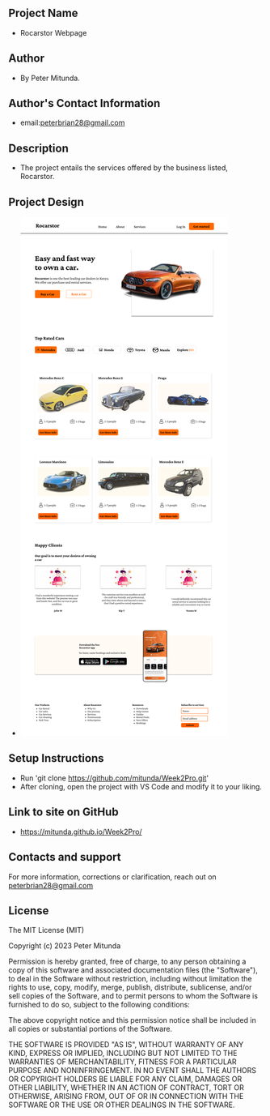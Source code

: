 ## Project Name
- Rocarstor Webpage
## Author
- By Peter Mitunda.
## Author's Contact Information
- email:peterbrian28@gmail.com
## Description
- The project entails the services offered by the business listed, Rocarstor.
## Project Design
- ![](/photos/design.png)
## Setup Instructions
- Run 'git clone https://github.com/mitunda/Week2Pro.git'
- After cloning, open the project with VS Code and modify it to your liking.
## Link to site on GitHub 
- https://mitunda.github.io/Week2Pro/
## Contacts and support
For more information, corrections or clarification, reach out on peterbrian28@gmail.com
## License
The MIT License (MIT)

Copyright (c) 2023 Peter Mitunda

Permission is hereby granted, free of charge, to any person obtaining a copy of this software and associated documentation files (the "Software"), to deal in the Software without restriction, including without limitation the rights to use, copy, modify, merge, publish, distribute, sublicense, and/or sell copies of the Software, and to permit persons to whom the Software is furnished to do so, subject to the following conditions:

The above copyright notice and this permission notice shall be included in all copies or substantial portions of the Software.

THE SOFTWARE IS PROVIDED "AS IS", WITHOUT WARRANTY OF ANY KIND, EXPRESS OR IMPLIED, INCLUDING BUT NOT LIMITED TO THE WARRANTIES OF MERCHANTABILITY, FITNESS FOR A PARTICULAR PURPOSE AND NONINFRINGEMENT. IN NO EVENT SHALL THE AUTHORS OR COPYRIGHT HOLDERS BE LIABLE FOR ANY CLAIM, DAMAGES OR OTHER LIABILITY, WHETHER IN AN ACTION OF CONTRACT, TORT OR OTHERWISE, ARISING FROM, OUT OF OR IN CONNECTION WITH THE SOFTWARE OR THE USE OR OTHER DEALINGS IN THE SOFTWARE.
